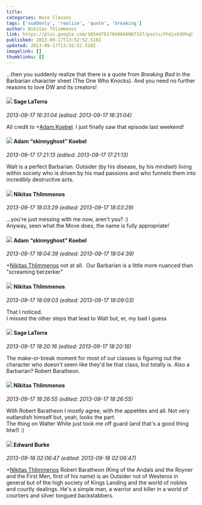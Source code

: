 ```yaml
---
title: 
categories: Base Classes
tags: ['suddenly', 'realize', 'quote', 'breaking']
author: Nikitas Thlimmenos
link: https://plus.google.com/103447617849846007337/posts/FhdjsbVUhqC
published: 2013-09-17T13:52:52.518Z
updated: 2013-09-17T13:52:52.518Z
imagelink: []
thumblinks: []
---
```


...then you suddenly realize that there is a quote from <i>Breaking Bad</i> in the Barbarian character sheet (The One Who Knocks). And you need no further reasons to love DW and its creators!
<div id='comment z131wpyq5vywifwer23pydextmecjhh4z04'>
  <h4><img src='{{site.baseurl}}//images/avatars/117415966179711277938_photo.jpg'> Sage LaTorra</h4>
      <p><cite>2013-09-17 16:31:04 (edited: 2013-09-17 16:31:04)</cite></p>
        <p>All credit to <span class="proflinkWrapper"><span class="proflinkPrefix">+</span><a class="proflink" href="https://plus.google.com/112484087750169360510" oid="112484087750169360510">Adam Koebel</a></span>. I just finally saw that episode last weekend!</p>
</div>
        

<div id='comment z131wpyq5vywifwer23pydextmecjhh4z04'>
  <h4><img src='{{site.baseurl}}//images/avatars/112484087750169360510_photo.jpg'> Adam “skinnyghost” Koebel</h4>
      <p><cite>2013-09-17 17:21:13 (edited: 2013-09-17 17:21:13)</cite></p>
        <p>Walt is a perfect Barbarian. Outsider (by his disease, by his mindset) living within society who is driven by his mad passions and who funnels them into incredibly destructive acts.</p>
</div>
        

<div id='comment z131wpyq5vywifwer23pydextmecjhh4z04'>
  <h4><img src='{{site.baseurl}}//images/avatars/103447617849846007337_photo.jpg'> Nikitas Thlimmenos</h4>
      <p><cite>2013-09-17 18:03:29 (edited: 2013-09-17 18:03:29)</cite></p>
        <p>...you&#39;re just messing with me now, aren&#39;t you? :)<br />Anyway, seen what the Move does, the name is fully appropriate!</p>
</div>
        

<div id='comment z131wpyq5vywifwer23pydextmecjhh4z04'>
  <h4><img src='{{site.baseurl}}//images/avatars/112484087750169360510_photo.jpg'> Adam “skinnyghost” Koebel</h4>
      <p><cite>2013-09-17 18:04:39 (edited: 2013-09-17 18:04:39)</cite></p>
        <p><span class="proflinkWrapper"><span class="proflinkPrefix">+</span><a class="proflink" href="https://plus.google.com/103447617849846007337" oid="103447617849846007337">Nikitas Thlimmenos</a></span> not at all.  Our Barbarian is a little more nuanced than &quot;screaming berzerker&quot;</p>
</div>
        

<div id='comment z131wpyq5vywifwer23pydextmecjhh4z04'>
  <h4><img src='{{site.baseurl}}//images/avatars/103447617849846007337_photo.jpg'> Nikitas Thlimmenos</h4>
      <p><cite>2013-09-17 18:09:03 (edited: 2013-09-17 18:09:03)</cite></p>
        <p>That I noticed.<br />I missed the other steps that lead to Walt but, er, my bad I guess </p>
</div>
        

<div id='comment z131wpyq5vywifwer23pydextmecjhh4z04'>
  <h4><img src='{{site.baseurl}}//images/avatars/117415966179711277938_photo.jpg'> Sage LaTorra</h4>
      <p><cite>2013-09-17 18:20:16 (edited: 2013-09-17 18:20:16)</cite></p>
        <p>The make-or-break moment for most of our classes is figuring out the character who doesn&#39;t seem like they&#39;d be that class, but totally is. Also a Barbarian? Robert Baratheon.</p>
</div>
        

<div id='comment z131wpyq5vywifwer23pydextmecjhh4z04'>
  <h4><img src='{{site.baseurl}}//images/avatars/103447617849846007337_photo.jpg'> Nikitas Thlimmenos</h4>
      <p><cite>2013-09-17 18:26:55 (edited: 2013-09-17 18:26:55)</cite></p>
        <p>With Robert Baratheon I mostly agree, with the appetites and all. Not very outlandish himself but, yeah, looks the part.<br />The thing on Walter White just took me off guard (and that&#39;s a good thing btw!) :)</p>
</div>
        

<div id='comment z131wpyq5vywifwer23pydextmecjhh4z04'>
  <h4><img src='{{site.baseurl}}//images/avatars/115289408999762405053_photo.jpg'> Edward Burke</h4>
      <p><cite>2013-09-18 02:06:47 (edited: 2013-09-18 02:06:47)</cite></p>
        <p><span class="proflinkWrapper"><span class="proflinkPrefix">+</span><a class="proflink" href="https://plus.google.com/103447617849846007337" oid="103447617849846007337">Nikitas Thlimmenos</a></span> Robert Baratheon (King of the Andals and the Royner and the First Men, first of his name) is an Outsider not of Westeros in general but of the  high society of Kings Landing and the world of nobles and courtly dealings. He&#39;s a simple man, a warrior and killer in a world of courtiers and silver tongued backstabbers.</p>
</div>
        